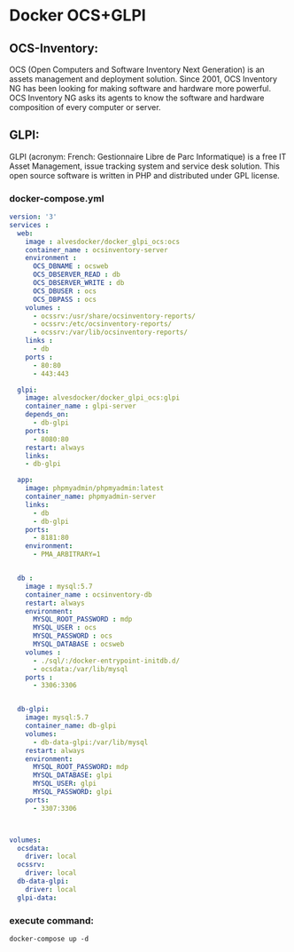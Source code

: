 # Docker OCS+GLPI

## OCS-Inventory:

OCS (Open Computers and Software Inventory Next Generation) is an assets management and deployment solution. Since 2001, OCS Inventory NG has been looking for making software and hardware more powerful. OCS Inventory NG asks its agents to know the software and hardware composition of every computer or server.



## GLPI:

GLPI (acronym: French: Gestionnaire Libre de Parc Informatique) is a free IT Asset Management, issue tracking system and service desk solution. This open source software is written in PHP and distributed under GPL license.



### docker-compose.yml

```yml
version: '3'
services :
  web:
    image : alvesdocker/docker_glpi_ocs:ocs
    container_name : ocsinventory-server
    environment :
      OCS_DBNAME : ocsweb
      OCS_DBSERVER_READ : db
      OCS_DBSERVER_WRITE : db
      OCS_DBUSER : ocs
      OCS_DBPASS : ocs
    volumes :
      - ocssrv:/usr/share/ocsinventory-reports/
      - ocssrv:/etc/ocsinventory-reports/
      - ocssrv:/var/lib/ocsinventory-reports/
    links :
      - db
    ports :
      - 80:80
      - 443:443

  glpi:
    image: alvesdocker/docker_glpi_ocs:glpi
    container_name : glpi-server
    depends_on:
      - db-glpi
    ports:
      - 8080:80
    restart: always
    links:
    - db-glpi

  app:
    image: phpmyadmin/phpmyadmin:latest
    container_name: phpmyadmin-server
    links:
      - db
      - db-glpi
    ports:
      - 8181:80
    environment:
      - PMA_ARBITRARY=1


  db :
    image : mysql:5.7
    container_name : ocsinventory-db
    restart: always
    environment:
      MYSQL_ROOT_PASSWORD : mdp
      MYSQL_USER : ocs
      MYSQL_PASSWORD : ocs
      MYSQL_DATABASE : ocsweb
    volumes :
      - ./sql/:/docker-entrypoint-initdb.d/
      - ocsdata:/var/lib/mysql
    ports :
      - 3306:3306


  db-glpi:
    image: mysql:5.7
    container_name: db-glpi
    volumes:
      - db-data-glpi:/var/lib/mysql
    restart: always
    environment:
      MYSQL_ROOT_PASSWORD: mdp
      MYSQL_DATABASE: glpi
      MYSQL_USER: glpi
      MYSQL_PASSWORD: glpi
    ports:
      - 3307:3306



volumes:
  ocsdata:
    driver: local
  ocssrv:
    driver: local
  db-data-glpi:
    driver: local
  glpi-data:
```
### execute command:

```
docker-compose up -d
```
